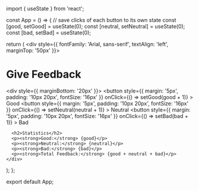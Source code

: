 import { useState } from 'react';

const App = () => {
  // save clicks of each button to its own state
  const [good, setGood] = useState(0);
  const [neutral, setNeutral] = useState(0);
  const [bad, setBad] = useState(0);

  return (
    <div style={{ fontFamily: 'Arial, sans-serif', textAlign: 'left', marginTop: '50px' }}>
      <h1>Give Feedback</h1>
      <div style={{ marginBottom: '20px' }}>
        <button 
          style={{ margin: '5px', padding: '10px 20px', fontSize: '16px' }}
          onClick={() => setGood(good + 1)}
        >
          Good
        </button>
        <button 
          style={{ margin: '5px', padding: '10px 20px', fontSize: '16px' }}
          onClick={() => setNeutral(neutral + 1)}
        >
          Neutral
        </button>
        <button 
          style={{ margin: '5px', padding: '10px 20px', fontSize: '16px' }}
          onClick={() => setBad(bad + 1)}
        >
          Bad
        </button>
      </div>

      <h2>Statistics</h2>
      <p><strong>Good:</strong> {good}</p>
      <p><strong>Neutral:</strong> {neutral}</p>
      <p><strong>Bad:</strong> {bad}</p>
      <p><strong>Total Feedback:</strong> {good + neutral + bad}</p>
    </div>
  );
};

export default App;
